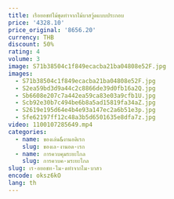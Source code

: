 ```yaml
---
title: เรือยอชท์ไม้ชุดทำจากไม้บาสวู้ดแบบประกอบ
price: '4328.10'
price_original: '8656.20'
currency: THB
discount: 50%
rating: 4
volume: 3
image: S71b38504c1f849ecacba21ba04808e52F.jpg
images:
  - S71b38504c1f849ecacba21ba04808e52F.jpg
  - S2ea59bd3d9a44c2c8866de39d0fb16a2Q.jpg
  - Sb6608e207c7a442ea59ca83e03a9cfb1U.jpg
  - Scb92e30b7c494be6b8a5ad15819fa34aZ.jpg
  - S2619e195d64e4b4e93a147ec2a6b51e3p.jpg
  - Sfe62197ff12c48a3b5d6501635e8dfa7z.jpg
video: 1100107285649.mp4
categories:
  - name: ของเล่น&งานอดิเรก
    slug: ของเล-งานอด-เรก
  - name: การควบคุมระยะไกล
    slug: การควบค-มระยะไกล
slug: เร-อยอชท-ไม-ดทำจากไม-บาสว
encode: oksz6kO
lang: th
---
```

  